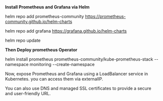 **Install Prometheus and Grafana via Helm**

helm repo add prometheus-community https://prometheus-community.github.io/helm-charts

helm repo add grafana https://grafana.github.io/helm-charts

helm repo update

**Then Deploy prometheus Operator**

helm install prometheus prometheus-community/kube-prometheus-stack --namespace monitoring --create-namespace

Now, expose Prometheus and Grafana using a LoadBalancer service in Kubernetes. you can access them via externalIP. 

You can also use DNS and managed SSL certificates to provide a secure and user-friendly URL.
